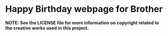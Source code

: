 # Happy Birthday webpage for Brother

**NOTE: See the LICENSE file for more information on copyright related to the creative works used in this project.**